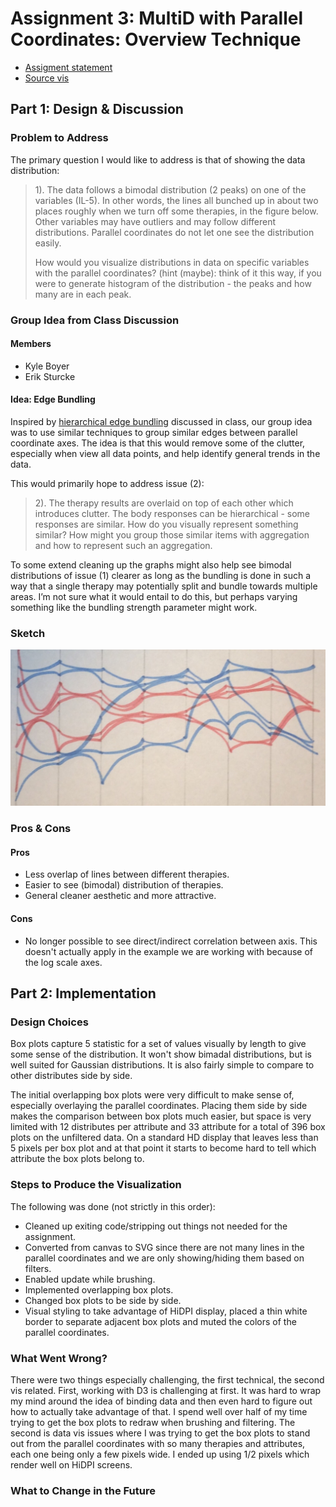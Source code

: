 # Assignment 3: MultiD with Parallel Coordinates: Overview Technique

- [Assigment statement](https://sites.google.com/a/umbc.edu/datavisualization/assignments/assignment-3)
- [Source vis](http://pathrings.umbc.edu/tumor/)

## Part 1: Design & Discussion

### Problem to Address

The primary question I would like to address is that of showing the data distribution:

> 1). The data follows a bimodal distribution (2 peaks) on one of the variables
> (IL-5). In other words, the lines all bunched up in about two places roughly
> when we turn off some therapies, in the figure below. Other variables may
> have outliers and may follow different distributions. Parallel coordinates do
> not let one see the distribution easily.
>
> How would you visualize distributions in data on specific variables with the
> parallel coordinates? (hint (maybe): think of it this way, if you were to
> generate histogram of the distribution - the peaks and how many are in each
> peak.

### Group Idea from Class Discussion

#### Members

 - Kyle Boyer
 - Erik Sturcke

#### Idea: Edge Bundling

Inspired by [hierarchical edge bundling](https://bl.ocks.org/mbostock/7607999)
discussed in class, our group idea was to use similar techniques to group
similar edges between parallel coordinate axes. The idea is that this would
remove some of the clutter, especially when view all data points, and help
identify general trends in the data.

This would primarily hope to address issue (2):

> 2). The therapy results are overlaid on top of each other which introduces
> clutter. The body responses can be hierarchical - some responses are similar.
> How do you visually represent something similar? How might you group those
> similar items with aggregation and how to represent such an aggregation.

To some extend cleaning up the graphs might also help see bimodal distributions
of issue (1) clearer as long as the bundling is done in such a way that a
single therapy may potentially split and bundle towards multiple areas. I’m not
sure what it would entail to do this, but perhaps varying something like the
bundling strength parameter might work.

### Sketch

![Parallel coordinates with edge bundling](edge-bundling.jpg)

### Pros & Cons

#### Pros

  - Less overlap of lines between different therapies.
  - Easier to see (bimodal) distribution of therapies.
  - General cleaner aesthetic and more attractive.

#### Cons

  - No longer possible to see direct/indirect correlation between axis. This
    doesn't actually apply in the example we are working with because of the
    log scale axes.

## Part 2: Implementation

### Design Choices

Box plots capture 5 statistic for a set of values visually by length to give
some sense of the distribution. It won't show bimadal distributions, but is
well suited for Gaussian distributions. It is also fairly simple to compare to
other distributes side by side.

The initial overlapping box plots were very difficult to make sense of,
especially overlaying the parallel coordinates. Placing them side by side makes
the comparison between box plots much easier, but space is very limited with 12
distributes per attribute and 33 attribute for a total of 396 box plots on the
unfiltered data. On a standard HD display that leaves less than 5 pixels per box
plot and at that point it starts to become hard to tell which attribute the box
plots belong to.

### Steps to Produce the Visualization

The following was done (not strictly in this order):

  - Cleaned up exiting code/stripping out things not needed for the assignment.
  - Converted from canvas to SVG since there are not many lines in the parallel
    coordinates and we are only showing/hiding them based on filters.
  - Enabled update while brushing.
  - Implemented overlapping box plots.
  - Changed box plots to be side by side.
  - Visual styling to take advantage of HiDPI display, placed a thin white
    border to separate adjacent box plots and muted the colors of the parallel
    coordinates.

### What Went Wrong?

There were two things especially challenging, the first technical, the second
vis related. First, working with D3 is challenging at first. It was hard to
wrap my mind around the idea of binding data and then even hard to figure out
how to actually take advantage of that. I spend well over half of my time trying
to get the box plots to redraw when brushing and filtering. The second is data
vis issues where I was trying to get the box plots to stand out from the
parallel coordinates with so many therapies and attributes, each one being only
a few pixels wide. I ended up using 1/2 pixels which render well on HiDPI
screens.

### What to Change in the Future
